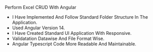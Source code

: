 Perform Excel CRUD With Angular

- I Have Implemented And Follow Standard Folder Structure In The Application.
- Used Angular Version 14.
- I Have Created Standard UI Application With Responsive.
- Validatation Datawise And File Format Wise.
- Angular Typescript Code More Readable And Maintainable.
